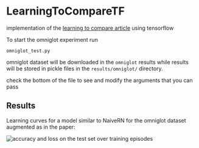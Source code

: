 # LearningToCompareTF
implementation of the  [learning to compare article](https://arxiv.org/abs/1711.06025) using tensorflow

To start the omniglot experiment run
```
omniglot_test.py
```

omniglot dataset will be downloaded in the ```omniglot``` results while results will be stored in pickle files in the
```results/omniglot/``` directory.

check the bottom of the file to see and modify the arguments that you can pass

## Results
Learning curves for a model similar to NaiveRN for the omniglot dataset augmented as in the paper:

![accuracy and loss on the test set over training episodes](https://github.com/prolearner/LearningToCompareTF/blob/master/plots/omniglot_plots.png)
